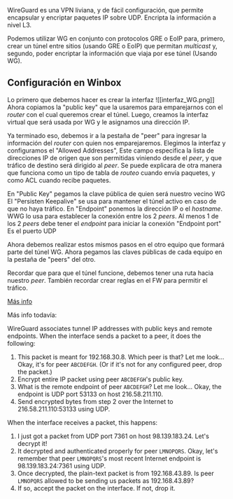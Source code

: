 WireGuard es una VPN liviana, y de fácil configuración, que permite encapsular y encriptar paquetes IP sobre UDP. Encripta la información a nivel L3.

Podemos utilizar WG en conjunto con protocolos GRE o EoIP para, primero, crear un túnel entre sitios (usando GRE o EoIP) que permitan *multicast* y, segundo, poder encriptar la información que viaja por ese túnel (Usando WG).

## Configuración en Winbox

Lo primero que debemos hacer es crear la interfaz
![[interfaz_WG.png]]
Ahora copiamos la "public key" que la usaremos para emparejarnos con el *router* con el cual queremos crear el túnel.
Luego, creamos la interfaz virtual que será usada por WG y le asignamos una dirección IP.

Ya terminado eso, debemos ir a la pestaña de "peer" para ingresar la información del 
*router* con quien nos emparejaremos. Elegimos la interfaz  y configuramos el "Allowed Addresses", 
Este campo especifica la lista de direcciones IP de origen que son permitidas viniendo desde el *peer*, y que tráfico de destino será dirigido al *peer*. Se puede explicara de otra manera que funciona como un tipo de tabla de *routeo* cuando envía paquetes, y como ACL cuando recibe paquetes.

En "Public Key" pegamos la clave pública de quien será nuestro vecino WG
El "Persisten Keepalive" se usa para mantener el túnel activo en caso de que no haya tráfico.
En "Endpoint" ponemos la dirección IP o el *hostname*. WWG lo usa para establecer la conexión entre los 2 *peers*. Al menos 1 de los 2 *peers* debe tener el *endpoint* para iniciar la conexión
	"Endpoint port" Es el puerto UDP

Ahora debemos realizar estos mismos pasos en el otro equipo que formará parte del túnel WG.
Ahora pegamos las claves públicas de cada equipo en la pestaña de "peers" del otro.

Recordar que para que el túnel funcione, debemos tener una ruta hacia nuestro *peer*.
También recordar crear reglas en el FW para permitir el tráfico.


[Más info](https://help.mikrotik.com/docs/spaces/ROS/pages/69664792/WireGuard)

Más info todavía:

WireGuard associates tunnel IP addresses with public keys and remote endpoints. When the interface sends a packet to a peer, it does the following:

1. This packet is meant for 192.168.30.8. Which peer is that? Let me look... Okay, it's for peer `ABCDEFGH`. (Or if it's not for any configured peer, drop the packet.)
2. Encrypt entire IP packet using peer `ABCDEFGH`'s public key.
3. What is the remote endpoint of peer `ABCDEFGH`? Let me look... Okay, the endpoint is UDP port 53133 on host 216.58.211.110.
4. Send encrypted bytes from step 2 over the Internet to 216.58.211.110:53133 using UDP.

When the interface receives a packet, this happens:

1. I just got a packet from UDP port 7361 on host 98.139.183.24. Let's decrypt it!
2. It decrypted and authenticated properly for peer `LMNOPQRS`. Okay, let's remember that peer `LMNOPQRS`'s most recent Internet endpoint is 98.139.183.24:7361 using UDP.
3. Once decrypted, the plain-text packet is from 192.168.43.89. Is peer `LMNOPQRS` allowed to be sending us packets as 192.168.43.89?
4. If so, accept the packet on the interface. If not, drop it.